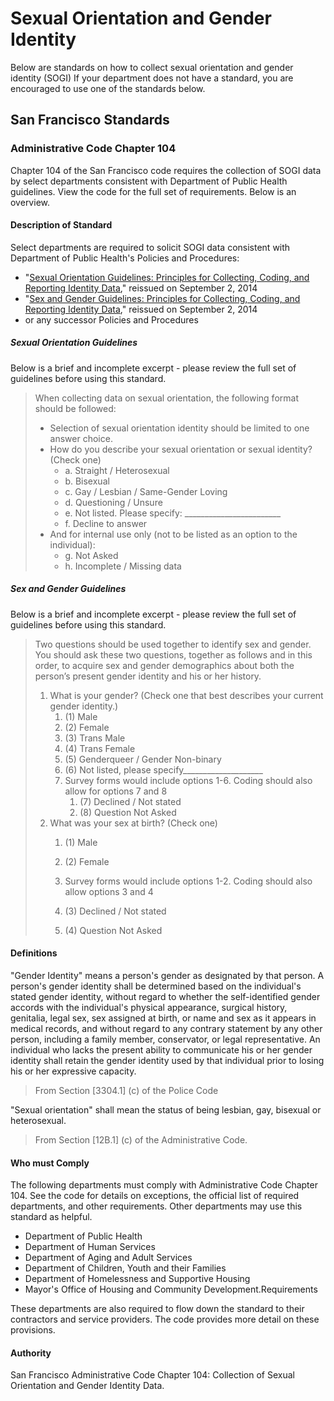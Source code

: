 # Sexual Orientation and Gender Identity

Below are standards on how to collect sexual orientation and gender identity \(SOGI\) If your department does not have a standard, you are encouraged to use one of the standards below.

## San Francisco Standards

### Administrative Code Chapter 104

Chapter 104 of the San Francisco code requires the collection of SOGI data by select departments consistent with Department of Public Health guidelines. View the code for the full set of requirements. Below is an overview.

#### Description of Standard

Select departments are required to solicit SOGI data consistent with Department of Public Health's Policies and Procedures:

* "[Sexual Orientation Guidelines: Principles for Collecting, Coding, and Reporting Identity Data](https://www.sfdph.org/dph/files/PoliciesProcedures/COM9_SexualOrientationGuidelines.pdf)," reissued on September 2, 2014
* "[Sex and Gender Guidelines: Principles for Collecting, Coding, and Reporting Identity Data](https://www.sfdph.org/dph/files/PoliciesProcedures/COM5_SexGenderGuidelines.pdf)," reissued on September 2, 2014
* or any successor Policies and Procedures

##### Sexual Orientation Guidelines

Below is a brief and incomplete excerpt - please review the full set of guidelines before using this standard.

> When collecting data on sexual orientation, the following format should be followed:
>
> * Selection of sexual orientation identity should be limited to one answer choice.
> * How do you describe your sexual orientation or sexual identity? \(Check one\)
>   * a. Straight / Heterosexual
>   * b. Bisexual
>   * c. Gay / Lesbian / Same-Gender Loving
>   * d. Questioning / Unsure
>   * e. Not listed. Please specify: \_\_\_\_\_\_\_\_\_\_\_\_\_\_\_\_\_\_\_\_\_\_\_\_
>   * f. Decline to answer
> * And for internal use only \(not to be listed as an option to the individual\):
>   * g. Not Asked
>   * h. Incomplete / Missing data

##### Sex and Gender Guidelines

Below is a brief and incomplete excerpt - please review the full set of guidelines before using this standard.

> Two questions should be used together to identify sex and gender. You should ask these two questions, together as follows and in this order, to acquire sex and gender demographics about both the person’s present gender identity and his or her history.
>
> 1. What is your gender? \(Check one that best describes your current gender identity.\)
>    1. \(1\) Male
>    2. \(2\) Female
>    3. \(3\) Trans Male
>    4. \(4\) Trans Female
>    5. \(5\) Genderqueer / Gender Non-binary
>    6. \(6\) Not listed, please specify\_\_\_\_\_\_\_\_\_\_\_\_\_\_\_\_\_\_\_\_ 
>    7. Survey forms would include options 1-6. Coding should also allow for options 7 and 8
>       1. \(7\) Declined / Not stated
>       2. \(8\) Question Not Asked
> 2. What was your sex at birth? \(Check one\)  
>    1. \(1\) Male  
>    2. \(2\) Female  
>    3. Survey forms would include options 1-2. Coding should also allow options 3 and 4
>
>    1. \(3\) Declined / Not stated
>
>    2. \(4\) Question Not Asked

#### Definitions

"Gender Identity" means a person's gender as designated by that person. A person's gender identity shall be determined based on the individual's stated gender identity, without regard to whether the self-identified gender accords with the individual's physical appearance, surgical history, genitalia, legal sex, sex assigned at birth, or name and sex as it appears in medical records, and without regard to any contrary statement by any other person, including a family member, conservator, or legal representative. An individual who lacks the present ability to communicate his or her gender identity shall retain the gender identity used by that individual prior to losing his or her expressive capacity.

> From Section \[3304.1\] \(c\) of the Police Code

"Sexual orientation" shall mean the status of being lesbian, gay, bisexual or heterosexual.

> From Section \[12B.1\] \(c\) of the Administrative Code.

#### Who must Comply

The following departments must comply with Administrative Code Chapter 104. See the code for details on exceptions, the official list of required departments, and other requirements. Other departments may use this standard as helpful.

* Department of Public Health
* Department of Human Services
* Department of Aging and Adult Services
* Department of Children, Youth and their Families
* Department of Homelessness and Supportive Housing
* Mayor's Office of Housing and Community Development.Requirements

These departments are also required to flow down the standard to their contractors and service providers. The code provides more detail on these provisions.

#### Authority

San Francisco Administrative Code Chapter 104: Collection of Sexual Orientation and Gender Identity Data.

